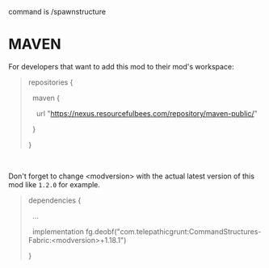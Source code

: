 command is /spawnstructure

# MAVEN

For developers that want to add this mod to their mod's workspace:

<blockquote>repositories {

&nbsp; maven {

&nbsp; &nbsp; url "https://nexus.resourcefulbees.com/repository/maven-public/"

&nbsp; }

}</blockquote>

&nbsp;

Don't forget to change \<modversion> with the actual latest version of this mod like `1.2.0` for example.

<blockquote>dependencies {


&nbsp; ...


&nbsp; implementation fg.deobf("com.telepathicgrunt:CommandStructures-Fabric:\<modversion>+1.18.1")


}</blockquote>
